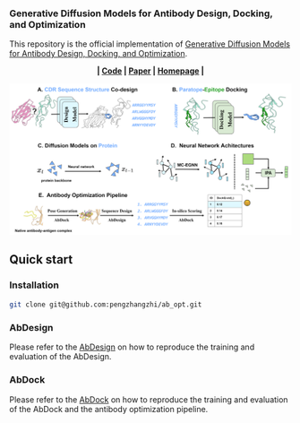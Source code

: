 ### Generative Diffusion Models for Antibody Design, Docking, and Optimization

This repository is the official implementation of [Generative Diffusion Models for Antibody Design, Docking, and Optimization](https://arxiv.org/abs/2106.06660).

<center>

**| [Code](https://github.com/pengzhangzhi/ab_opt) | [Paper](https://arxiv.org/abs/2106.06) | [Homepage](https://pengzhangzhi.github.io/ab_opt_homepage/) |**

</center>


![Cover Image](cover.png)


## Quick start
### Installation
```bash
git clone git@github.com:pengzhangzhi/ab_opt.git
```
### AbDesign
Please refer to the [AbDesign](./AbDesign/) on how to reproduce the training and evaluation of the AbDesign.
### AbDock

Please refer to the [AbDock](./AbDock/) on how to reproduce the training and evaluation of the AbDock and the antibody optimization pipeline.